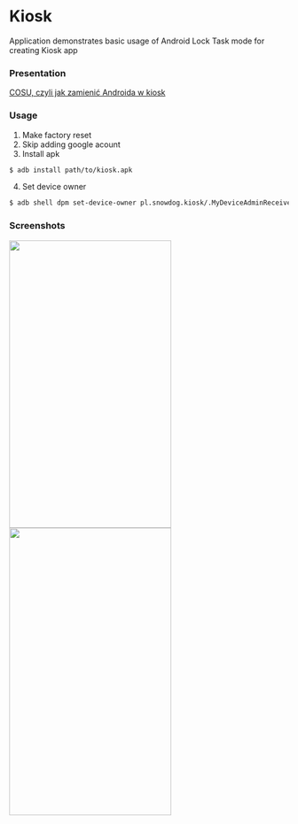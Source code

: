 # Kiosk
Application demonstrates basic usage of Android Lock Task mode for creating Kiosk app
### Presentation
[COSU, czyli jak zamienić Androida w kiosk](https://drive.google.com/file/d/1uAX11bXR8aC-sg5VlybGaHo0vmuIw93l/view?usp=sharing)
### Usage
1. Make factory reset
2. Skip adding google acount
3. Install apk
```bash
$ adb install path/to/kiosk.apk
```
4. Set device owner
```bash
$ adb shell dpm set-device-owner pl.snowdog.kiosk/.MyDeviceAdminReceiver
```

### Screenshots
<img src="https://user-images.githubusercontent.com/12548284/37874490-775d37d6-3030-11e8-897c-e5d930a3d44f.png" width="292" height="519" /> <img src="https://user-images.githubusercontent.com/12548284/37874485-6c9b6a70-3030-11e8-8ea4-75ec19f10a59.png" width="292" height="519" />
